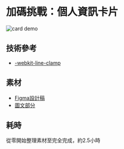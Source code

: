 # 加碼挑戰：個人資訊卡片

![card demo](./.README/card-demo.gif)

## 技術參考
- [-webkit-line-clamp](https://developer.mozilla.org/en-US/docs/Web/CSS/-webkit-line-clamp)

## 素材
- [Figma設計稿](https://www.figma.com/file/e2P3u3m1pB6YABgcW8Xxzw/AC_CSS_challenge_202108)
- [圖文部分](https://docs.google.com/document/d/1uCUYEqubhKhpHeRV3O4rKR0zVZOYZN7c_7-qghExaFg/edit#heading=h.wba57six3bsn)

## 耗時
從零開始整理素材至完全完成，約2.5小時